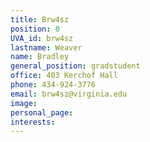 ```yaml
---
title: Brw4sz
position: 0
UVA_id: brw4sz
lastname: Weaver
name: Bradley
general_position: gradstudent
office: 403 Kerchof Hall
phone: 434-924-3776
email: brw4sz@virginia.edu
image: 
personal_page: 
interests: 
---
```


